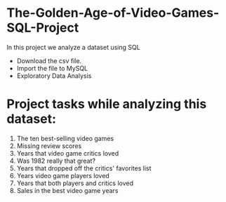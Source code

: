 # The-Golden-Age-of-Video-Games-SQL-Project

In this project we analyze a dataset using SQL

* Download the csv file.
* Import the file to MySQL
* Exploratory Data Analysis 


# Project tasks while analyzing this dataset: 

1. The ten best-selling video games
2. Missing review scores
3. Years that video game critics loved
4. Was 1982 really that great?
5. Years that dropped off the critics' favorites list
6. Years video game players loved
7. Years that both players and critics loved
8. Sales in the best video game years

